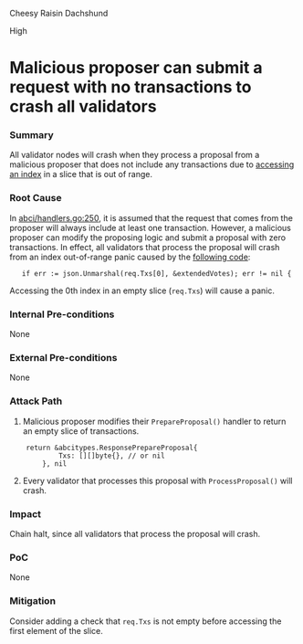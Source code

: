 Cheesy Raisin Dachshund

High

# Malicious proposer can submit a request with no transactions to crash all validators

### Summary
All validator nodes will crash when they process a proposal from a malicious proposer that does not include any transactions due to
[accessing an index](https://github.com/sherlock-audit/2024-12-seda-protocol/blob/main/seda-chain/app/abci/handlers.go#L250) in a slice that is out of range.

### Root Cause

In [abci/handlers.go:250](https://github.com/sherlock-audit/2024-12-seda-protocol/blob/main/seda-chain/app/abci/handlers.go#L250), it is assumed that the request that comes from the proposer will always include at least one transaction. However, a malicious proposer can modify the proposing logic and submit a proposal with zero transactions. In effect, all validators that process the proposal will crash from an index out-of-range panic caused by the [following code](https://github.com/sherlock-audit/2024-12-seda-protocol/blob/main/seda-chain/app/abci/handlers.go#L250):

```golang
   if err := json.Unmarshal(req.Txs[0], &extendedVotes); err != nil {
```

Accessing the 0th index in an empty slice (`req.Txs`) will cause a panic.


### Internal Pre-conditions
None


### External Pre-conditions
None


### Attack Path

1. Malicious proposer modifies their `PrepareProposal()` handler to return an empty slice of transactions.
```golang
    return &abcitypes.ResponsePrepareProposal{
			Txs: [][]byte{}, // or nil
		}, nil
```
2. Every validator that processes this proposal with `ProcessProposal()` will crash.


### Impact

Chain halt, since all validators that process the proposal will crash.


### PoC
None


### Mitigation
Consider adding a check that `req.Txs` is not empty before accessing the first element of the slice.